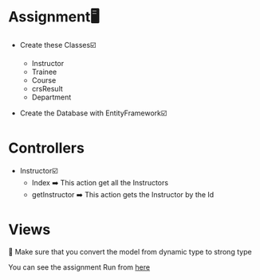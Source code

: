 # Assignment🖥️
- Create these Classes☑️
  - Instructor
  - Trainee
  - Course
  - crsResult
  - Department

- Create the Database with EntityFramework☑️

# Controllers
- Instructor☑️
  - Index ➡️ This action get all the Instructors
  - getInstructor ➡️ This action gets the Instructor by the Id

# Views 
📌 Make sure that you convert the model from dynamic type to strong type

You can see the assignment Run from [here](https://www.linkedin.com/posts/hussein-elghareb-b528ab288_100dayofdotnet-day29-day30-activity-7171237636299304963-EgzF?utm_source=share&utm_medium=member_desktop)
